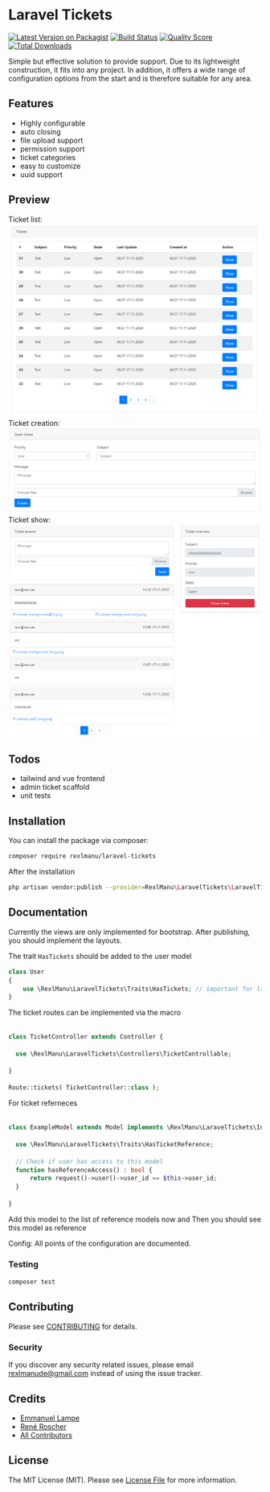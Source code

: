 # Laravel Tickets

[![Latest Version on Packagist](https://img.shields.io/packagist/v/rexlmanu/laravel-tickets.svg?style=flat-square)](https://packagist.org/packages/rexlmanu/laravel-tickets)
[![Build Status](https://img.shields.io/travis/rexlmanu/laravel-tickets/master.svg?style=flat-square)](https://travis-ci.org/rexlmanu/laravel-tickets)
[![Quality Score](https://img.shields.io/scrutinizer/g/rexlmanu/laravel-tickets.svg?style=flat-square)](https://scrutinizer-ci.com/g/rexlmanu/laravel-tickets)
[![Total Downloads](https://img.shields.io/packagist/dt/rexlmanu/laravel-tickets.svg?style=flat-square)](https://packagist.org/packages/rexlmanu/laravel-tickets)

Simple but effective solution to provide support. Due to its lightweight construction, it fits into any project. In addition, it offers a wide range of configuration options from the start and is therefore suitable for any area.

## Features

- Highly configurable
- auto closing
- file upload support
- permission support
- ticket categories
- easy to customize
- uuid support

## Preview

Ticket list:
![ticket list](.github/images/image1-d4as.png)
Ticket creation:
![ticket create](.github/images/image2-d4as.png)
Ticket show:
![ticket show](.github/images/image3-d4as.png)

## Todos

- tailwind and vue frontend
- admin ticket scaffold
- unit tests

## Installation

You can install the package via composer:

```bash
composer require rexlmanu/laravel-tickets
```

After the installation
```bash
php artisan vendor:publish --provider=RexlManu\LaravelTickets\LaravelTicketsServiceProvider
```

## Documentation

Currently the views are only implemented for bootstrap. After publishing, you should implement the layouts.

The trait ``HasTickets`` should be added to the user model
```php
class User
{
    use \RexlManu\LaravelTickets\Traits\HasTickets; // important for laravel-tickets
}
```

The ticket routes can be implemented via the macro
```php

class TicketController extends Controller {

  use \RexlManu\LaravelTickets\Controllers\TicketControllable;

}

Route::tickets( TicketController::class );
```

For ticket referneces
```php

class ExampleModel extends Model implements \RexlManu\LaravelTickets\Interfaces\TicketReference {

  use \RexlManu\LaravelTickets\Traits\HasTicketReference;

  // Check if user has access to this model
  function hasReferenceAccess() : bool {
      return request()->user()->user_id == $this->user_id;
  }

}

```
Add this model to the list of reference models now
and Then you should see this model as reference

Config: All points of the configuration are documented.

### Testing

``` bash
composer test
```

## Contributing

Please see [CONTRIBUTING](CONTRIBUTING.md) for details.

### Security

If you discover any security related issues, please email rexlmanude@gmail.com instead of using the issue tracker.

## Credits

- [Emmanuel Lampe](https://github.com/rexlmanu)
- [René Roscher](https://github.com/rene-roscher)
- [All Contributors](../../contributors)

## License

The MIT License (MIT). Please see [License File](LICENSE.md) for more information.
